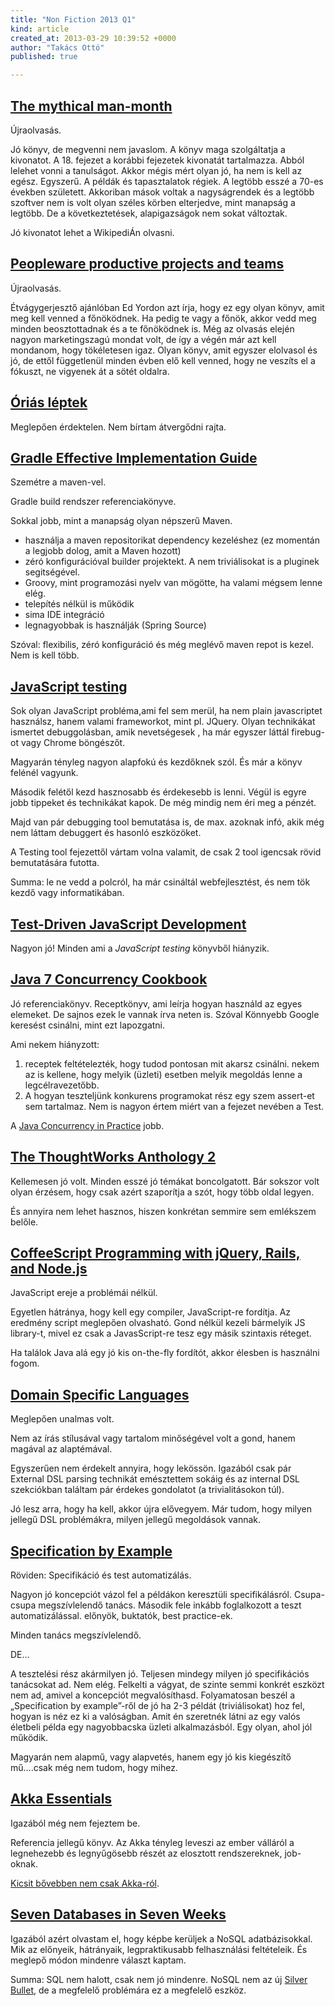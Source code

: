 ```yaml
---
title: "Non Fiction 2013 Q1"
kind: article
created_at: 2013-03-29 10:39:52 +0000
author: "Takács Ottó"
published: true

---
```

## [The mythical man-month](http://moly.hu/konyvek/frederick-p-brooks-the-mythical-man-month)

Újraolvasás.

Jó könyv, de megvenni nem javaslom. A könyv maga szolgáltatja a kivonatot. A 18. fejezet a korábbi fejezetek kivonatát tartalmazza. Abból lelehet vonni a tanulságot. Akkor mégis mért olyan jó, ha nem is kell az egész. Egyszerű. A példák és tapasztalatok régiek. A legtöbb esszé a 70-es években született. Akkoriban mások voltak a nagyságrendek és a legtöbb szoftver nem is volt olyan széles körben elterjedve, mint manapság a legtöbb. De a következtetések, alapigazságok nem sokat változtak.

Jó kivonatot lehet a WikipediÁn olvasni.

## [Peopleware productive projects and teams](http://moly.hu/konyvek/tom-demarco-timothy-lister-peopleware-productive-projects-and-teams)

Újraolvasás.

Étvágygerjesztő ajánlóban Ed Yordon azt írja, hogy ez egy olyan könyv, amit meg kell venned a főnöködnek. Ha pedig te vagy a főnök, akkor vedd meg minden beosztottadnak és a te főnöködnek is. Még az olvasás elején nagyon marketingszagú mondat volt, de így a végén már azt kell mondanom, hogy tökéletesen igaz. Olyan könyv, amit egyszer elolvasol és jó, de ettől függetlenül minden évben elő kell venned, hogy ne veszíts el a fókuszt, ne vigyenek át a sötét oldalra.

## [Óriás léptek](http://moly.hu/konyvek/anthony-robbins-orias-leptek)

Meglepően érdektelen. Nem bírtam átvergődni rajta.

## [Gradle Effective Implementation Guide](http://moly.hu/konyvek/hubert-klein-ikkink-gradle-effective-implementation-guide)

Szemétre a maven-vel.

Gradle build rendszer referenciakönyve. 

Sokkal jobb, mint a manapság olyan népszerű Maven. 

- használja a maven repositorikat dependency kezeléshez (ez momentán a legjobb dolog, amit a Maven hozott)
- zéró konfigurációval builder projektekt. A nem triviálisokat is a pluginek segitségével. 
- Groovy, mint programozási nyelv van mögötte, ha valami mégsem lenne elég.
- telepítés nélkül is működik 
- sima IDE integráció
- legnagyobbak is használják (Spring Source)

Szóval: flexibilis, zéró konfiguráció és még meglévő maven repot is kezel. Nem is kell több.

## [JavaScript testing](http://moly.hu/konyvek/liang-yuxian-eugene-javascript-testing)

Sok olyan JavaScript probléma,ami fel sem merül, ha nem plain javascriptet használsz, hanem valami frameworkot, mint pl. JQuery. 
Olyan technikákat ismertet debuggolásban, amik nevetségesek , ha már egyszer láttál firebug-ot vagy Chrome böngészőt.

Magyarán tényleg nagyon alapfokú és kezdőknek szól. 
És már a könyv felénél vagyunk.

Második felétől kezd hasznosabb és érdekesebb is lenni. Végül is egyre jobb tippeket és technikákat kapok. De még mindig nem éri meg a pénzét.

Majd van pár debugging tool bemutatása is, de max. azoknak infó, akik még nem láttam debuggert és hasonló eszközöket.

A Testing tool fejezettől vártam volna valamit, de csak 2 tool igencsak rövid bemutatására futotta.

Summa: le ne vedd a polcról, ha már csináltál webfejlesztést, és nem tök kezdő vagy informatikában.


## [Test-Driven JavaScript Development](http://moly.hu/konyvek/christian-johansen-test-driven-javascript-development)

Nagyon jó! Minden ami a _JavaScript testing_ könyvből hiányzik.

## [Java 7 Concurrency Cookbook ](http://moly.hu/konyvek/javier-fernandez-gonzalez-java-7-concurrency-cookbook)

Jó referenciakönyv. 
Receptkönyv, ami leírja hogyan használd az egyes elemeket. De sajnos ezek le vannak írva neten is. Szóval Könnyebb Google keresést csinálni, mint ezt lapozgatni.

Ami nekem hiányzott: 
1. receptek feltételezték, hogy tudod pontosan mit akarsz csinálni. nekem az is kellene, hogy melyik (üzleti) esetben melyik megoldás lenne a legcélravezetőbb. 
2. A hogyan teszteljünk konkurens programokat rész egy szem assert-et sem tartalmaz. Nem is nagyon értem miért van a fejezet nevében a Test.

A [Java Concurrency in Practice](http://moly.hu/konyvek/brian-goetz-tim-peierls-joshua-bloch-joseph-bowbeer-david-holmes-doug-lea-java-concurrency-in-practice) jobb.

## [The ThoughtWorks Anthology 2](http://moly.hu/konyvek/the-thoughtworks-anthology-2)

Kellemesen jó volt. Minden esszé jó témákat boncolgatott. Bár sokszor volt olyan érzésem, hogy csak azért szaporítja a szót, hogy több oldal legyen.

És annyira nem lehet hasznos, hiszen konkrétan semmire sem emlékszem belőle.

## [CoffeeScript Programming with jQuery, Rails, and Node.js](http://moly.hu/konyvek/michael-erasmus-coffeescript-programming-with-jquery-rails-and-node-js)

JavaScript ereje a problémái nélkül.

Egyetlen hátránya, hogy kell egy compiler, JavaScript-re fordítja. Az eredmény script meglepően olvasható. Gond nélkül kezeli bármelyik JS library-t, mivel ez csak a JavasScript-re tesz egy másik szintaxis réteget. 

Ha találok Java alá egy jó kis on-the-fly fordítót, akkor élesben is használni fogom.

## [Domain Specific Languages](http://moly.hu/konyvek/martin-fowler-domain-specific-languages)

Meglepően unalmas volt.

Nem az írás stílusával vagy tartalom minőségével volt a gond, hanem magával az alaptémával.

Egyszerűen nem érdekelt annyira, hogy lekössön. 
Igazából csak pár External DSL parsing technikát emésztettem sokáig és az internal DSL szekciókban találtam pár érdekes gondolatot (a trivialitásokon túl). 

Jó lesz arra, hogy ha kell, akkor újra elővegyem. Már tudom, hogy milyen jellegű DSL problémákra, milyen jellegű megoldások vannak.

## [Specification by Example](http://moly.hu/konyvek/gojko-adzic-specification-by-example)

Röviden: Specifikáció és test automatizálás.

Nagyon jó koncepciót vázol fel a példákon keresztüli specifikálásról. Csupa-csupa megszívlelendő tanács. Második fele inkább foglalkozott a teszt automatizálással. előnyök, buktatók, best practice-ek.

Minden tanács megszívlelendő.

DE…

A tesztelési rész akármilyen jó. Teljesen mindegy milyen jó specifikációs tanácsokat ad. Nem elég. Felkelti a vágyat, de szinte semmi konkrét eszközt nem ad, amivel a koncepciót megvalósíthasd. Folyamatosan beszél a „Specification by example”-ről de jó ha 2-3 példát (triviálisokat) hoz fel, hogyan is néz ez ki a valóságban. Amit én szeretnék látni az egy valós életbeli példa egy nagyobbacska üzleti alkalmazásból. Egy olyan, ahol jól működik.

Magyarán nem alapmű, vagy alapvetés, hanem egy jó kis kiegészítő mű….csak még nem tudom, hogy mihez.

## [Akka Essentials](http://moly.hu/konyvek/munish-k-gupta-akka-essentials)

Igazából még nem fejeztem be. 

Referencia jellegű könyv. Az Akka tényleg leveszi az ember válláról a legnehezebb és legnyűgösebb részét az elosztott rendszereknek, job-oknak. 

[Kicsit bővebben nem csak Akka-ról](http://gadget.greenformatics.hu/typesafe-stack-20).

## [Seven Databases in Seven Weeks](http://moly.hu/konyvek/eric-redmond-jim-r-wilson-seven-databases-in-seven-weeks)

Igazából azért olvastam el, hogy képbe kerüljek a NoSQL adatbázisokkal. Mik az előnyeik, hátrányaik, legpraktikusabb felhasználási feltételeik. 
És meglepő módon mindenre választ kaptam. 

Summa: SQL nem halott, csak nem jó mindenre. NoSQL nem az új [Silver Bullet](http://en.wikipedia.org/wiki/No_Silver_Bullet), de a megfelelő problémára ez a megfelelő eszköz. 


<div class='old-comments'></div>
